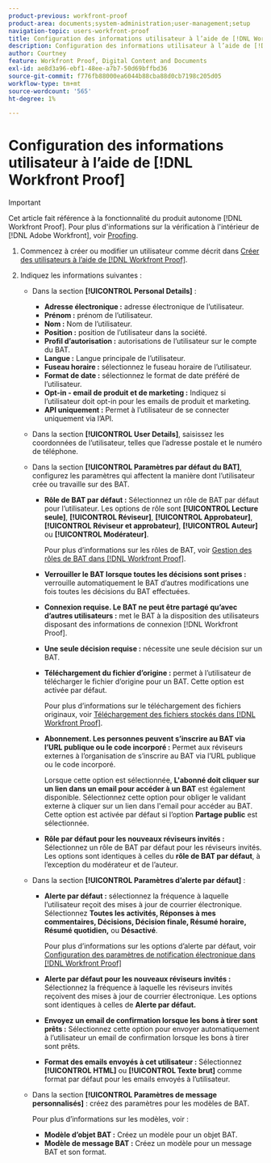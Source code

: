 ```yaml
---
product-previous: workfront-proof
product-area: documents;system-administration;user-management;setup
navigation-topic: users-workfront-proof
title: Configuration des informations utilisateur à l’aide de [!DNL Workfront Proof]
description: Configuration des informations utilisateur à l’aide de [!DNL Workfront Proof]
author: Courtney
feature: Workfront Proof, Digital Content and Documents
exl-id: ae8d3a96-ebf1-48ee-a7b7-50d69bffbd36
source-git-commit: f776fb88000ea6044b88cba88d0cb7198c205d05
workflow-type: tm+mt
source-wordcount: '565'
ht-degree: 1%

---
```


# Configuration des informations utilisateur à l’aide de [!DNL Workfront Proof]

>[!IMPORTANT]
>
>Cet article fait référence à la fonctionnalité du produit autonome [!DNL Workfront Proof]. Pour plus d&#39;informations sur la vérification à l&#39;intérieur de [!DNL Adobe Workfront], voir [Proofing](../../../review-and-approve-work/proofing/proofing.md).

1. Commencez à créer ou modifier un utilisateur comme décrit dans [Créer des utilisateurs à l’aide de [!DNL Workfront Proof]](../../../workfront-proof/wp-mnguserscontacts/users/create-users.md).
1. Indiquez les informations suivantes :

   * Dans la section **[!UICONTROL Personal Details]** :

      * **Adresse électronique :** adresse électronique de l’utilisateur.
      * **Prénom :** prénom de l’utilisateur.
      * **Nom :** Nom de l’utilisateur.
      * **Position :** position de l’utilisateur dans la société.
      * **Profil d’autorisation :** autorisations de l’utilisateur sur le compte du BAT.
      * **Langue :** Langue principale de l’utilisateur.
      * **Fuseau horaire :** sélectionnez le fuseau horaire de l’utilisateur.
      * **Format de date :** sélectionnez le format de date préféré de l’utilisateur.
      * **Opt-in - email de produit et de marketing :** Indiquez si l’utilisateur doit opt-in pour les emails de produit et marketing.
      * **API uniquement :** Permet à l’utilisateur de se connecter uniquement via l’API.

   * Dans la section **[!UICONTROL User Details]**, saisissez les coordonnées de l’utilisateur, telles que l’adresse postale et le numéro de téléphone.
   * Dans la section **[!UICONTROL Paramètres par défaut du BAT]**, configurez les paramètres qui affectent la manière dont l’utilisateur crée ou travaille sur des BAT.

      * **Rôle de BAT par défaut :** Sélectionnez un rôle de BAT par défaut pour l’utilisateur. Les options de rôle sont **[!UICONTROL Lecture seule]**, **[!UICONTROL Réviseur]**, **[!UICONTROL Approbateur]**, **[!UICONTROL Réviseur et approbateur]**, **[!UICONTROL Auteur]** ou **[!UICONTROL Modérateur]**.

        Pour plus d’informations sur les rôles de BAT, voir [Gestion des rôles de BAT dans [!DNL Workfront Proof]](../../../workfront-proof/wp-work-proofsfiles/share-proofs-and-files/manage-proof-roles.md).

      * **Verrouiller le BAT lorsque toutes les décisions sont prises :** verrouille automatiquement le BAT d’autres modifications une fois toutes les décisions du BAT effectuées.
      * **Connexion requise. Le BAT ne peut être partagé qu’avec d’autres utilisateurs :** met le BAT à la disposition des utilisateurs disposant des informations de connexion [!DNL Workfront Proof].
      * **Une seule décision requise :** nécessite une seule décision sur un BAT.
      * **Téléchargement du fichier d’origine :** permet à l’utilisateur de télécharger le fichier d’origine pour un BAT. Cette option est activée par défaut.

        Pour plus d’informations sur le téléchargement des fichiers originaux, voir [Téléchargement des fichiers stockés dans [!DNL Workfront Proof]](../../../workfront-proof/wp-work-proofsfiles/manage-your-work/download-files-stored.md).

        <!--      
        <li data-mc-conditions="QuicksilverOrClassic.Draft mode"><strong>Public sharing. The proof can be shared via a public URL or embedded code:</strong>Enables the user to share proofs via a public URL or embed code.<br>This option is enabled by default but is not available if the&nbsp;<strong>Login required</strong>option is selected.<br>For more information on sharing proofs, see "<a href="../../../workfront-proof/wp-work-proofsfiles/share-proofs-and-files/share-public-url.md" class="MCXref xref" xrefformat="{para}">Share the Public URL in Workfront Proof</a>."</li>      
        -->

      * **Abonnement. Les personnes peuvent s’inscrire au BAT via l’URL publique ou le code incorporé :** Permet aux réviseurs externes à l’organisation de s’inscrire au BAT via l’URL publique ou le code incorporé.

        Lorsque cette option est sélectionnée, **L&#39;abonné doit cliquer sur un lien dans un email pour accéder à un BAT** est également disponible. Sélectionnez cette option pour obliger le validant externe à cliquer sur un lien dans l&#39;email pour accéder au BAT.
Cette option est activée par défaut si l’option **Partage public** est sélectionnée.

      * **Rôle par défaut pour les nouveaux réviseurs invités :** Sélectionnez un rôle de BAT par défaut pour les réviseurs invités. Les options sont identiques à celles du **rôle de BAT par défaut**, à l’exception du modérateur et de l’auteur.

   * Dans la section **[!UICONTROL Paramètres d’alerte par défaut]** :

      * **Alerte par défaut :** sélectionnez la fréquence à laquelle l’utilisateur reçoit des mises à jour de courrier électronique. Sélectionnez **Toutes les activités, Réponses à mes commentaires, Décisions, Décision finale, Résumé horaire, Résumé quotidien,** ou **Désactivé**.

        Pour plus d’informations sur les options d’alerte par défaut, voir [Configuration des paramètres de notification électronique dans [!DNL Workfront Proof]](../../../workfront-proof/wp-emailsntfctns/email-alerts/config-email-notification-settings-wp.md)

      * **Alerte par défaut pour les nouveaux réviseurs invités :** Sélectionnez la fréquence à laquelle les réviseurs invités reçoivent des mises à jour de courrier électronique. Les options sont identiques à celles de **Alerte par défaut.**

      * **Envoyez un email de confirmation lorsque les bons à tirer sont prêts :** Sélectionnez cette option pour envoyer automatiquement à l’utilisateur un email de confirmation lorsque les bons à tirer sont prêts.
      * **Format des emails envoyés à cet utilisateur :** Sélectionnez **[!UICONTROL HTML]** ou **[!UICONTROL Texte brut]** comme format par défaut pour les emails envoyés à l’utilisateur.

   * Dans la section **[!UICONTROL Paramètres de message personnalisés]** : créez des paramètres pour les modèles de BAT.

     Pour plus d’informations sur les modèles, voir :

      * **Modèle d’objet BAT :** Créez un modèle pour un objet BAT.
      * **Modèle de message BAT :** Créez un modèle pour un message BAT et son format.
